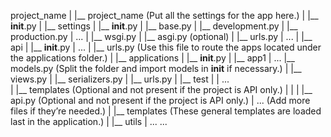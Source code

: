 project_name
|
|__ project_name (Put all the settings for the app here.)
|    |__ __init__.py
|    |__ settings
|          |__ __init__.py
|          |__ base.py
|          |__ development.py
|          |__ production.py
|           ...
|    |__ wsgi.py
|    |__ asgi.py (optional)
|    |__ urls.py
|     ...
|
|__ api
|  |__ __init__.py
|   ...
|  |__ urls.py (Use this file to route the apps located under the applications folder.)
|
|__ applications
|   |__ __init__.py
|   |__ app1
|    ... |__ models.py (Split the folder and import models in __init__ if necessary.)
|        |__ views.py
|        |__ serializers.py
|        |__ urls.py
|        |__ test
|        |    ...  
|        |__ templates (Optional and not present if the project is API only.)
|        |
|        |__ api.py (Optional and not present if the project is API only.)
|         ... (Add more files if they’re needed.)
|
|__ templates (These general templates are loaded last in the application.)
|
|__ utils
|    ... 
 ...
